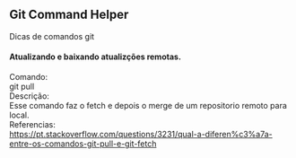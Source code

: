## Git Command Helper

Dicas de comandos git

#### Atualizando e baixando atualizções remotas.
Comando:  
git pull    
Descrição:  
Esse comando faz o fetch e depois o merge de um repositorio remoto para local.  
Referencias:  
https://pt.stackoverflow.com/questions/3231/qual-a-diferen%c3%a7a-entre-os-comandos-git-pull-e-git-fetch

